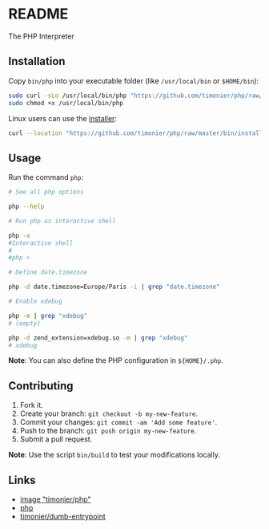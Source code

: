 # README

The PHP Interpreter

## Installation

Copy `bin/php` into your executable folder (like `/usr/local/bin` or `$HOME/bin`):

```sh
sudo curl -sLo /usr/local/bin/php "https://github.com/timonier/php/raw/master/bin/php"
sudo chmod +x /usr/local/bin/php
```

Linux users can use the [installer](https://github.com/timonier/php/blob/master/bin/installer):

```sh
curl --location "https://github.com/timonier/php/raw/master/bin/installer" | sudo sh -s -- install
```

## Usage

Run the command `php`:

```sh
# See all php options

php --help

# Run php as interactive shell

php -a
#Interactive shell
#
#php >

# Define date.timezone

php -d date.timezone=Europe/Paris -i | grep "date.timezone"

# Enable xdebug

php -m | grep "xdebug"
# (empty)

php -d zend_extension=xdebug.so -m | grep "xdebug"
# xdebug
```

__Note__: You can also define the PHP configuration in `${HOME}/.php`.

## Contributing

1. Fork it.
2. Create your branch: `git checkout -b my-new-feature`.
3. Commit your changes: `git commit -am 'Add some feature'`.
4. Push to the branch: `git push origin my-new-feature`.
5. Submit a pull request.

__Note__: Use the script `bin/build` to test your modifications locally.

## Links

* [image "timonier/php"](https://hub.docker.com/r/timonier/php/)
* [php](http://www.php.net/)
* [timonier/dumb-entrypoint](https://github.com/timonier/dumb-entrypoint)
